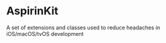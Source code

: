 # AspirinKit
A set of extensions and classes used to reduce headaches in iOS/macOS/tvOS development
